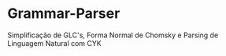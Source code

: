 # Grammar-Parser
Simplificação de GLC's, Forma Normal de Chomsky e Parsing de Linguagem Natural com CYK
